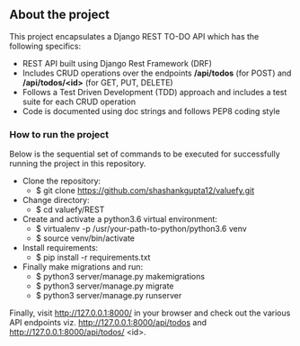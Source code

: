 About the project
----------------------
This project encapsulates a Django REST TO-DO API which has the following specifics:
* REST API built using Django Rest Framework (DRF)
* Includes CRUD operations over the endpoints **/api/todos** (for POST) and **/api/todos/\<id>** (for GET, PUT, DELETE)
* Follows a Test Driven Development (TDD) approach and includes a test suite for each CRUD operation
* Code is documented using doc strings and follows PEP8 coding style

### How to run the project
Below is the sequential set of commands to be executed for successfully running the project in this repository.
* Clone the repository:
  * $ git clone https://github.com/shashankgupta12/valuefy.git
* Change directory:
  * $ cd valuefy/REST
* Create and activate a python3.6 virtual environment:
  * $ virtualenv -p /usr/your-path-to-python/python3.6 venv
  * $ source venv/bin/activate
* Install requirements:
  * $ pip install -r requirements.txt
* Finally make migrations and run:
  * $ python3 server/manage.py makemigrations
  * $ python3 server/manage.py migrate
  * $ python3 server/manage.py runserver

Finally, visit http://127.0.0.1:8000/ in your browser and check out the various API endpoints viz. http://127.0.0.1:8000/api/todos and http://127.0.0.1:8000/api/todos/ \<id>.
